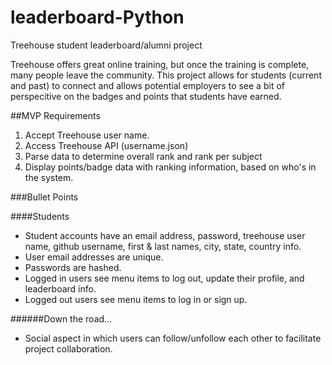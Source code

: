 # leaderboard-Python
Treehouse student leaderboard/alumni project

Treehouse offers great online training, but once the training is complete, many people leave the community. This project allows for students (current and past) to connect and allows potential employers to see a bit of perspecitive on the badges and points that students have earned.

##MVP Requirements

1. Accept Treehouse user name.
2. Access Treehouse API (username.json)
3. Parse data to determine overall rank and rank per subject
4. Display points/badge data with ranking information, based on who's in the system.

###Bullet Points

####Students

* Student accounts have an email address, password, treehouse user name, github username, first & last names, city, state, country info.
* User email addresses are unique.
* Passwords are hashed.
* Logged in users see menu items to log out, update their profile, and leaderboard info.
* Logged out users see menu items to log in or sign up.


######Down the road...
* Social aspect in which users can follow/unfollow each other to facilitate project collaboration.

